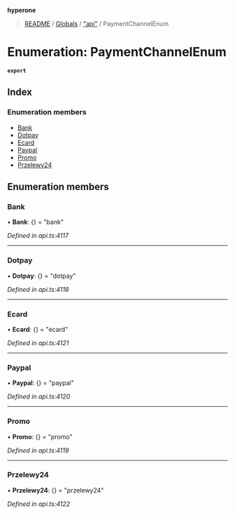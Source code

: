 **hyperone**

> [README](../README.md) / [Globals](../globals.md) / ["api"](../modules/_api_.md) / PaymentChannelEnum

# Enumeration: PaymentChannelEnum

**`export`** 

## Index

### Enumeration members

* [Bank](_api_.paymentchannelenum.md#bank)
* [Dotpay](_api_.paymentchannelenum.md#dotpay)
* [Ecard](_api_.paymentchannelenum.md#ecard)
* [Paypal](_api_.paymentchannelenum.md#paypal)
* [Promo](_api_.paymentchannelenum.md#promo)
* [Przelewy24](_api_.paymentchannelenum.md#przelewy24)

## Enumeration members

### Bank

•  **Bank**: {} = "bank"

*Defined in api.ts:4117*

___

### Dotpay

•  **Dotpay**: {} = "dotpay"

*Defined in api.ts:4118*

___

### Ecard

•  **Ecard**: {} = "ecard"

*Defined in api.ts:4121*

___

### Paypal

•  **Paypal**: {} = "paypal"

*Defined in api.ts:4120*

___

### Promo

•  **Promo**: {} = "promo"

*Defined in api.ts:4119*

___

### Przelewy24

•  **Przelewy24**: {} = "przelewy24"

*Defined in api.ts:4122*
